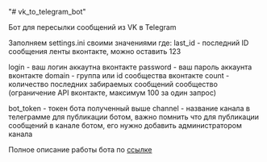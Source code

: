 "# vk_to_telegram_bot"

Бот для пересылки сообщений из VK в Telegram

Заполняем settings.ini своими значениями
где:
last_id - последний ID сообщения ленты вконтакте, можно оставить 123

login - ваш логин аккаутна вконтакте
password - ваш пароль аккаунта вконтакте
domain - группа или id сообщества вконтакте
count - количество последних забираемых сообщений сообщество (ограничение API вконтакте, максимум 100 за один запрос)

bot_token - токен бота полученный выше
channel - название канала в телеграмме для публикации ботом, важно помнить что для публикации сообщений в канале ботом, его нужно добавить администратором канала

Полное описание работы бота по [ссылке](http://nikovit.ru/blog/pishem-bota-peresylki-soobshcheniy-iz-vk-v-telegram-na-python/)
